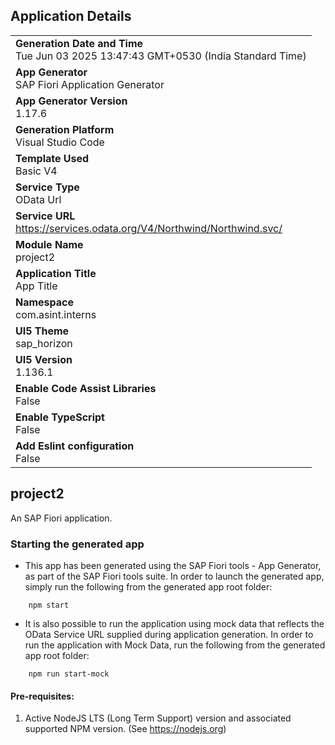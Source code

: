 ## Application Details
|               |
| ------------- |
|**Generation Date and Time**<br>Tue Jun 03 2025 13:47:43 GMT+0530 (India Standard Time)|
|**App Generator**<br>SAP Fiori Application Generator|
|**App Generator Version**<br>1.17.6|
|**Generation Platform**<br>Visual Studio Code|
|**Template Used**<br>Basic V4|
|**Service Type**<br>OData Url|
|**Service URL**<br>https://services.odata.org/V4/Northwind/Northwind.svc/|
|**Module Name**<br>project2|
|**Application Title**<br>App Title|
|**Namespace**<br>com.asint.interns|
|**UI5 Theme**<br>sap_horizon|
|**UI5 Version**<br>1.136.1|
|**Enable Code Assist Libraries**<br>False|
|**Enable TypeScript**<br>False|
|**Add Eslint configuration**<br>False|

## project2

An SAP Fiori application.

### Starting the generated app

-   This app has been generated using the SAP Fiori tools - App Generator, as part of the SAP Fiori tools suite.  In order to launch the generated app, simply run the following from the generated app root folder:

```
    npm start
```

- It is also possible to run the application using mock data that reflects the OData Service URL supplied during application generation.  In order to run the application with Mock Data, run the following from the generated app root folder:

```
    npm run start-mock
```

#### Pre-requisites:

1. Active NodeJS LTS (Long Term Support) version and associated supported NPM version.  (See https://nodejs.org)


